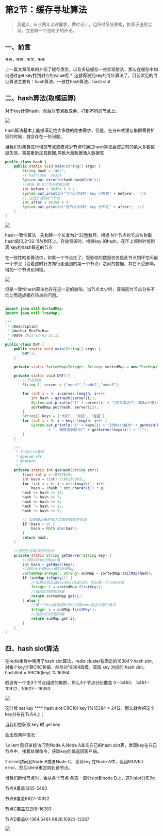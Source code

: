 # 第2节：缓存寻址算法
>我是jz，从业两年谈过需求，做过设计，组织过系统重构，执着于底层实现，立志做一个造轮子的开发。

## 一、前言
`多思，多想，多学，多做`

上一篇文章简单的介绍了缓存类型，以及多级缓存一些实现想法，那么在缓存中如何通过get key找到对应的value呢？
这就得说到key的寻址算法了，目前常见的寻址算法主要有：hash算法、一致性hash算法、hash slot

## 二、hash算法(取模运算)
对于key计算hash，然后对节点数取余，打到不同的节点上。

![](../../assets/img/redis/Chapter_2/Hash取模算法.png)

hash算法基本上能够满足绝大多数的路由需求，但是，在分布式缓存集群需要扩容的时候，就会存在一些问题。

当我们对集群进行增加节点或者减少节点时通过hash算法会使之前的绝大多数数据失效，需要重新加载数据,导致大量数据涌入数据库

```java
public class hash {
    public static void main(String[] args) {
        String hash = "abc";
        // hashCode  96354
        System.out.println(hash.hashCode());
        //假设 有 3个节点取模运算
        int before = 96354 % 3 ;
        System.out.println("当节点为8时：key 分布在" + before);  //0
        // 这是扩容到4个节点
        int after = 96354 % 4;
        System.out.println("当节点为9时：key 分布在" + after);  //2
    }
}
```

![](../../assets/img/redis/Chapter_2/一致性hash算法.png)

hash一致性算法：先构建一个长度为2^32整数环，根据 N个节点的节点名称取hash值[0,2^32-1]放到环上。存放资源时，根据key 的hash，在环上顺时针找到离 key的hash最近的节点

在一致性哈希算法中，如果一个节点挂了，受影响的数据仅仅是此节点到环空间前一个节点（沿着逆时针方向行走遇到的第一个节点）之间的数据，其它不受影响。增加一个节点也同理。

![](../../../../../../Chapter_2/一致性hash算法.jpg)

但是一致性hash算法也存在这一定的缺陷，当节点太少时，容易因为节点分布不均匀而造成缓存热点的问题。

```java

import java.util.SortedMap;
import java.util.TreeMap;

/**
 * @Description
 * @Author MeiZhiHao
 * @Date 2021-12-02 16:25
 */
public class DHT {
    public static void main(String[] args) {
        DHT();
    }
    
    private static SortedMap<Integer, String> sortedMap = new TreeMap<Integer, String>();

    private static void DHT(){
        //节点列表
        String [] server = {"node1","node2","node3"};

        for (int i = 0; i<server.length; i++){
            int hash = getHash(server[i]);
            System.out.println("[" + server[i] + "]加入集合中, 其Hash值为" + hash);
            sortedMap.put(hash, server[i]);
        }
        String[] keys = {"太阳", "月亮", "星星"};
        for (int i = 0; i < keys.length; i++) {
            System.out.println("[" + keys[i] + "]的hash值为" + getHash(keys[i])
                    + ", 被路由到结点[" + getServer(keys[i]) + "]");
        }
    }

    /**
     * 32位Hash算法
     * @param str
     * @return
     */
    private static int getHash(String str){
        final int p = 16777619;
        int hash = (int) 2166136261L;
        for (int i = 0; i < str.length(); i++)
            hash = (hash ^ str.charAt(i)) * p;
        hash += hash << 13;
        hash ^= hash >> 7;
        hash += hash << 3;
        hash ^= hash >> 17;
        hash += hash << 5;

        // 如果算出来的值为负数则取其绝对值
        if (hash < 0) {
            hash = Math.abs(hash);
        }
        return hash;
    }

    //得到应当路由到的结点
    private static String getServer(String key) {
        //得到该key的hash值
        int hash = getHash(key);
        //得到大于该Hash值的所有Map
        SortedMap<Integer, String> subMap = sortedMap.tailMap(hash);
        if (subMap.isEmpty()) {
            //如果没有比该key的hash值大的，则从第一个node开始
            Integer i = sortedMap.firstKey();
            //返回对应的服务器
            return sortedMap.get(i);
        } else {
            //第一个Key就是顺时针过去离node最近的那个结点
            Integer i = subMap.firstKey();
            //返回对应的服务器
            return subMap.get(i);
        }
    }
}
```

## 四、hash slot算法

在redis集群中使用了hash slot算法，redis cluster有固定的16384个hash slot，对每个key计算CRC16值，然后对16384取模，获取 key 对应的 hash slot。
hashSlot = SRC16(key) % 16384

假设有一个由3个节点组成的集群，那么3个节点分别覆盖 0－5460、 5461－10922、10923－16383.

<img src="xxx.jpg">

这时候 set key ****  hash slot:CRC16('key')%16384 = 2412。那么就会把这个key分布在节点A上；

当我们想获取 key 时  get key

会出现两种情况：

1.client 刚好直接访问到Node A,Node A查询自己的hash slot表，发现key在自己节点中，接着处理命令，获取key的值返回客户端。

2.client访问到Node B或者Node C，发现key 在Node A中，返回MOVED error。然后client重定向到该节点。

当我们新增节点时，会从各个节点 各取一部分slot到node D上，这时slot分布为:

节点A覆盖1365-5460

节点B覆盖6827-10922

节点C覆盖12288-16383

节点D覆盖0-1364,5461-6826,10923-12287

<img src="xxxx.jpg">


